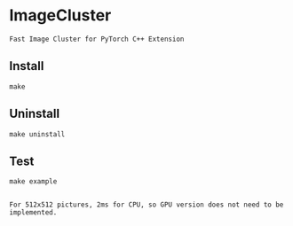 # ImageCluster
```
Fast Image Cluster for PyTorch C++ Extension
```




## Install

```
make
```




## Uninstall

```
make uninstall
```




## Test

```
make example


For 512x512 pictures, 2ms for CPU, so GPU version does not need to be implemented.
```





